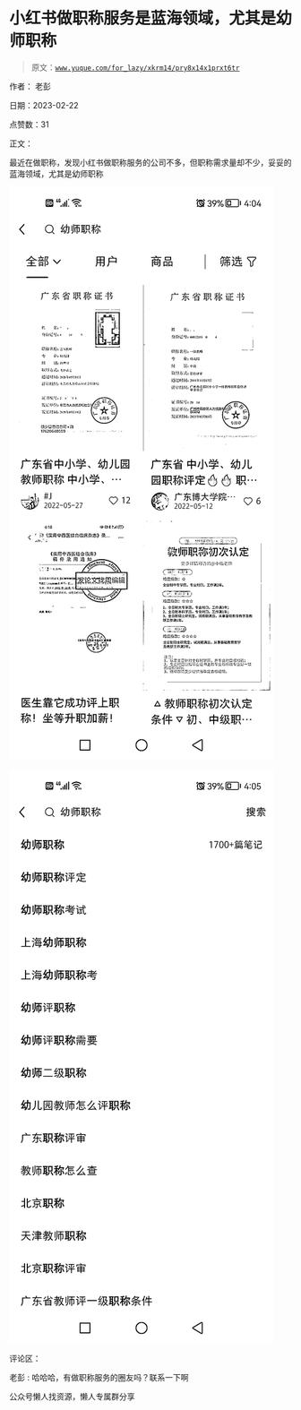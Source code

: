 # 小红书做职称服务是蓝海领域，尤其是幼师职称

> 原文：[`www.yuque.com/for_lazy/xkrm14/pry8x14x1prxt6tr`](https://www.yuque.com/for_lazy/xkrm14/pry8x14x1prxt6tr)



作者： 老彭



日期：2023-02-22



点赞数：31



正文：



最近在做职称，发现小红书做职称服务的公司不多，但职称需求量却不少，妥妥的蓝海领域，尤其是幼师职称



![](img/63a162c45d9fcfc128e9f9581a588d6c.png)  

![](img/9408b6eec1c74d04b4b7e2b4d622a534.png)  

评论区：



老彭 : 哈哈哈，有做职称服务的圈友吗？联系一下啊



公众号懒人找资源，懒人专属群分享

</ne-p></ne-p>